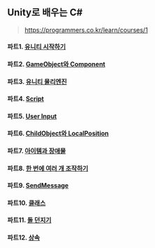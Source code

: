 ## Unity로 배우는 C#

> https://programmers.co.kr/learn/courses/1



#### 파트1. [유니티 시작하기](https://lab.ssafy.com/s03-final/s03p31b102/blob/feature/unity/%EC%9C%A0%EB%8B%88%ED%8B%B0%EA%B0%95%EC%9D%98/%EC%9C%A0%EB%8B%88%ED%8B%B0%20%EC%8B%9C%EC%9E%91%ED%95%98%EA%B8%B0.md)

#### 파트2. [GameObject와 Component](https://lab.ssafy.com/s03-final/s03p31b102/blob/feature/unity/%EC%9C%A0%EB%8B%88%ED%8B%B0%EA%B0%95%EC%9D%98/GameObject%EC%99%80%20Component.md)

#### 파트3. [유니티 물리엔진](https://lab.ssafy.com/s03-final/s03p31b102/blob/feature/unity/%EC%9C%A0%EB%8B%88%ED%8B%B0%EA%B0%95%EC%9D%98/%EC%9C%A0%EB%8B%88%ED%8B%B0%20%EB%AC%BC%EB%A6%AC%EC%97%94%EC%A7%84.md)

#### 파트4. [Script](https://lab.ssafy.com/s03-final/s03p31b102/blob/feature/unity/%EC%9C%A0%EB%8B%88%ED%8B%B0%EA%B0%95%EC%9D%98/Script.md)

#### 파트5. [User Input](https://lab.ssafy.com/s03-final/s03p31b102/blob/feature/unity/%EC%9C%A0%EB%8B%88%ED%8B%B0%EA%B0%95%EC%9D%98/User%20Input.md)

#### 파트6. [ChildObject와 LocalPosition](https://lab.ssafy.com/s03-final/s03p31b102/blob/feature/unity/%EC%9C%A0%EB%8B%88%ED%8B%B0%EA%B0%95%EC%9D%98/ChildObject%EC%99%80%20LocalPosition.md)

#### 파트7. [아이템과 장애물](https://lab.ssafy.com/s03-final/s03p31b102/blob/feature/unity/%EC%9C%A0%EB%8B%88%ED%8B%B0%EA%B0%95%EC%9D%98/%EC%95%84%EC%9D%B4%ED%85%9C%EA%B3%BC%20%EC%9E%A5%EC%95%A0%EB%AC%BC.md) 

#### 파트8. [한 번에 여러 개 조작하기](https://lab.ssafy.com/s03-final/s03p31b102/blob/feature/unity/%EC%9C%A0%EB%8B%88%ED%8B%B0%EA%B0%95%EC%9D%98/%ED%95%9C%20%EB%B2%88%EC%97%90%20%EC%97%AC%EB%9F%AC%20%EA%B0%9C%20%EC%A1%B0%EC%9E%91%ED%95%98%EA%B8%B0.md)

#### 파트9. [SendMessage](https://lab.ssafy.com/s03-final/s03p31b102/blob/feature/unity/%EC%9C%A0%EB%8B%88%ED%8B%B0%EA%B0%95%EC%9D%98/SendMessage.md)

#### 파트10. [클래스](https://lab.ssafy.com/s03-final/s03p31b102/blob/feature/unity/%EC%9C%A0%EB%8B%88%ED%8B%B0%EA%B0%95%EC%9D%98/%ED%81%B4%EB%9E%98%EC%8A%A4.md)

#### 파트11. [돌 던지기](https://lab.ssafy.com/s03-final/s03p31b102/blob/feature/unity/%EC%9C%A0%EB%8B%88%ED%8B%B0%EA%B0%95%EC%9D%98/%EB%8F%8C%20%EB%8D%98%EC%A7%80%EA%B8%B0.md)

#### 파트12. [상속](https://lab.ssafy.com/s03-final/s03p31b102/blob/feature/unity/%EC%9C%A0%EB%8B%88%ED%8B%B0%EA%B0%95%EC%9D%98/%EC%83%81%EC%86%8D.md)